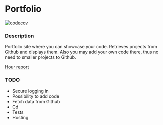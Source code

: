 # Portfolio 
[![codecov](https://codecov.io/gh/uberballo/portfolio/branch/master/graph/badge.svg)](https://codecov.io/gh/uberballo/portfolio)  

### Description  
Portfolio site where you can showcase your code. Retrieves projects from Github and displays them. Also you may add your own code there, thus no need to smaller projects to Github.  


[Hour report](https://github.com/uberballo/portfolio/blob/master/documentation/hourReport.md)

### TODO  
* Secure logging in
* Possibility to add code  
* Fetch data from Github  
* Cd
* Tests
* Hosting 

